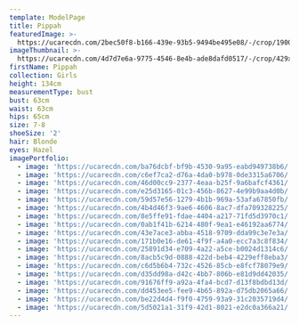 ```yaml
---
template: ModelPage
title: Pippah
featuredImage: >-
  https://ucarecdn.com/2bec50f8-b166-439e-93b5-9494be495e08/-/crop/1900x1096/0,0/-/preview/
imageThumbnail: >-
  https://ucarecdn.com/4d7d7e6a-9775-4546-8e4b-ade8dafd0517/-/crop/429x587/267,17/-/preview/
firstName: Pippah
collection: Girls
height: 134cm
measurementType: bust
bust: 63cm
waist: 63cm
hips: 65cm
size: 7-8
shoeSize: '2'
hair: Blonde
eyes: Hazel
imagePortfolio:
  - image: 'https://ucarecdn.com/ba76dcbf-bf9b-4530-9a95-eabd949738b6/'
  - image: 'https://ucarecdn.com/c6ef7ca2-d76a-4da0-b978-0de3315a6706/'
  - image: 'https://ucarecdn.com/46d00cc9-2377-4eaa-b25f-9a6bafcf4361/'
  - image: 'https://ucarecdn.com/e25d3165-01c3-456b-8627-4e99b9aa4d0b/'
  - image: 'https://ucarecdn.com/59d57e56-1279-4b1b-969a-53afa67850fb/'
  - image: 'https://ucarecdn.com/4b4d46f3-9ae6-4606-8ac7-dfa709328225/'
  - image: 'https://ucarecdn.com/8e5ffe91-fdae-4404-a217-71fd5d3970c1/'
  - image: 'https://ucarecdn.com/0ab1f41b-6214-480f-9ea1-e46192aa6774/'
  - image: 'https://ucarecdn.com/43e7ace3-abba-4518-9709-dda99c3e7e3a/'
  - image: 'https://ucarecdn.com/171b0e16-de61-4f9f-a4a0-ecc7a3c8f834/'
  - image: 'https://ucarecdn.com/25891d34-e709-4a22-a5ce-b0024d1314c6/'
  - image: 'https://ucarecdn.com/8acb5c9d-0888-422d-beb4-4229eff8eba3/'
  - image: 'https://ucarecdn.com/c6d5b6b4-732c-4526-85cb-e8fcf78079e9/'
  - image: 'https://ucarecdn.com/d35dd98a-d42c-4bb7-806b-e81d9dd42035/'
  - image: 'https://ucarecdn.com/91676ff9-a92a-4fa4-bcd7-d13f8bdbd13d/'
  - image: 'https://ucarecdn.com/dd453ee5-fee9-4b65-892a-d75db2065a66/'
  - image: 'https://ucarecdn.com/be22d4d4-f9f0-4759-93a9-31c2035719d4/'
  - image: 'https://ucarecdn.com/5d5021a1-31f9-42d1-8021-e2dc0a366a21/'
---
```


